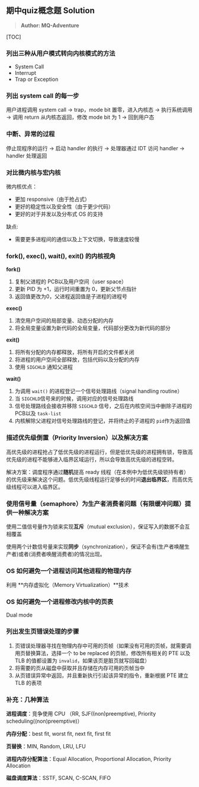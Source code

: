 ## 期中**quiz**概念题 Solution

> **Author: MQ-Adventure**

[TOC]

### 列出三种从用户模式转向内核模式的方法

- System Call
- Interrupt
- Trap or Exception

### 列出 system call 的每一步

用户进程调用 system call -> trap，mode bit 置零，进入内核态 -> 执行系统调用 -> 调用 return 从内核态返回，修改 mode bit 为 1 -> 回到用户态

### 中断、异常的过程

停止现程序的运行 -> 启动 handler 的执行 -> 处理器通过 IDT 访问 handler -> handler 处理返回

### 对比微内核与宏内核

微内核优点：

- 更加 responsive（由于抢占式）
- 更好的稳定性以及安全性（由于更少代码）
- 更好的对于并发以及分布式 OS 的支持

缺点:

- 需要更多进程间的通信以及上下文切换，导致速度较慢

### fork(), exec(), wait(), exit() 的内核视角

**fork()**

1. 复制父进程的 PCB以及用户空间（user space）
2. 更新 PID 为 +1，运行时间重置为 0，更新父节点指针
3. 返回值更改为0，父进程返回值是子进程的进程号

**exec()**

1. 清空用户空间的局部变量、动态分配的内存
2. 将全局变量设置为新代码的全局变量，代码部分更改为新代码的部分

**exit()**

1. 将所有分配的内存都释放，将所有开启的文件都关闭
2. 将进程的用户空间全部释放，包括代码以及分配的内存
3. 使用  `SIGCHLD` 通知父进程

**wait()**

1. 为调用 `wait()` 的进程登记一个信号处理路线（signal handling routine）
2. 当 `SIGCHLD`信号来的时候，调用对应的信号处理路线
3. 信号处理路线会接收并移除 `SIGCHLD` 信号，之后在内核空间当中删除子进程的 PCB以及 `task-list`
4. 内核解除父进程对信号处理路线的登记，并将终止的子进程的 `pid`作为返回值

### 描述优先级倒置（Priority Inversion）以及解决方案

高优先级的进程抢占了低优先级的进程运行，但是低优先级的进程拥有锁，导致高优先级的进程不能够进入临界区域运行，所以会导致高优先级的进程空转。

解决方案：调度程序通过**随机**提高 ready 线程（在本例中为低优先级锁持有者）的优先级来解决这个问题。低优先级线程运行足够长的时间**退出临界区**，而高优先级线程可以进入临界区。

### 使用信号量（semaphore）为生产者消费者问题（有限缓冲问题）提供一种解决方案

使用二值信号量作为锁来实现**互斥**（mutual exclusion），保证写入的数据不会互相覆盖

使用两个计数信号量来实现**同步**（synchronization），保证不会有(生产者唤醒生产者)或者(消费者唤醒消费者)的情况出现。

### OS 如何避免一个进程访问其他进程的物理内存

利用 **内存虚拟化（Memory Virtualization）**技术

### OS 如何避免一个进程修改内核中的页表

Dual mode

### 列出发生页错误处理的步骤

1. 页错误处理器寻找在物理内存中可用的页帧（如果没有可用的页帧，就需要调用页替换算法，选择一个 to be replaced 的页帧，修改所有相关的 PTE 以及 TLB 的值都设置为 `invalid`，如果该页是脏页就写回磁盘）
2. 将需要的页从磁盘中获取并且存储在内存可用的页帧当中
3. 从页错误异常中返回，并且重新执行引起该异常的指令，重新根据 PTE 建立 TLB 的表项

### 补充：几种算法

**进程调度**：竞争使用 CPU （RR, SJF((non)preemptive), Priority scheduling((non)preemptive)）

**内存分配**：best fit, worst fit, next fit, first fit

**页替换**：MIN, Random, LRU, LFU

**进程内存分配算法**：Equal Allocation, Proportional Allocation, Priority Allocation

**磁盘调度算法**：SSTF, SCAN, C-SCAN, FIFO
